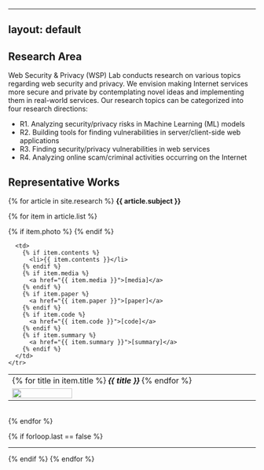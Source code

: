 
---
layout: default
---
<style>
  div.row {
    width: 100%
    display: flex;
  }
  
  div.left {
    width: 30%;
    float: left;
  }  
  
  div.left {
    width: 60%;
    float: right;
  }
</style>


## Research Area
Web Security & Privacy (WSP) Lab  conducts research on various topics regarding web 
security and privacy. We envision making Internet services more secure and private
by contemplating novel ideas and implementing them in real-world services.
Our research topics can be categorized into four research directions:

- R1. Analyzing security/privacy risks in Machine Learning (ML) models
- R2. Building tools for finding vulnerabilities in server/client-side web applications
- R3. Finding security/privacy vulnerabilities in web services
- R4. Analyzing online scam/criminal activities  occurring on the Internet

## Representative Works
  {% for article in site.research %}
  <strong> {{ article.subject }} </strong>
  <br>
    
  {% for item in article.list %}
  
  <table>
  <div class="row">
    <tr>
      <td colspan="2">  
        {% for title in item.title %}
          <strong><i>{{ title }}</i></strong>
        {% endfor %}
      </td>  
    </tr>
    <tr>
      {% if item.photo %} 
      <td width="40%">
        <img src = "{{item.photo}}" width="50%">
      </td>
      {% endif %}
      
      <td>
        {% if item.contents %}
          <li>{{ item.contents }}</li>
        {% endif %}
        {% if item.media %}
          <a href="{{ item.media }}">[media]</a>
        {% endif %}
        {% if item.paper %}
          <a href="{{ item.paper }}">[paper]</a>
        {% endif %}
        {% if item.code %}
          <a href="{{ item.code }}">[code]</a>
        {% endif %}
        {% if item.summary %}
          <a href="{{ item.summary }}">[summary]</a>
        {% endif %}
      </td> 
    </tr>
  </div>
  </table>
  <br>
  {% endfor %}

  
{% if forloop.last == false %} <hr> {% endif %}
{% endfor %}      

<!--
<div class="posts">
  {% for post in site.posts %}
    <article class="post">
-->
<!--
      <h3><a href="{{ site.baseurl }}{{ post.url }}">{{ post.title }}</a></h3>
      <div class="entry">
        {{ post.excerpt }}
      </div>
-->
<!--
      <a href="{{ site.baseurl }}{{ post.url }}" class="read-more">Read More</a>
      -->
<!--
    </article>
  {% endfor %}
</div>
-->
